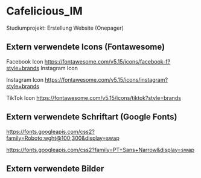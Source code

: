 # Cafelicious_IM
Studiumprojekt: Erstellung Website (Onepager) 

## Extern verwendete Icons  (Fontawesome)

Facebook Icon https://fontawesome.com/v5.15/icons/facebook-f?style=brands
Instagram Icon

Instagram Icon https://fontawesome.com/v5.15/icons/instagram?style=brands

TikTok Icon https://fontawesome.com/v5.15/icons/tiktok?style=brands

## Extern verwendete Schriftart (Google Fonts)

https://fonts.googleapis.com/css2?family=Roboto:wght@100;300&display=swap

https://fonts.googleapis.com/css2?family=PT+Sans+Narrow&display=swap

## Extern verwendete Bilder 
